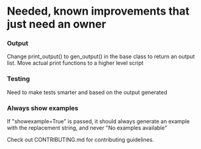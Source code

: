 # Needed, known improvements that just need an owner


### Output

Change print_output() to gen_output() in the base class to return an output list. Move actual print functions to a higher level script

### Testing

Need to make tests smarter and based on the output generated

### Always show examples

If "showexample=True" is passed, it should always generate an example with the replacement string, and never "No examples available"



Check out CONTRIBUTING.md for contributing guidelines.
